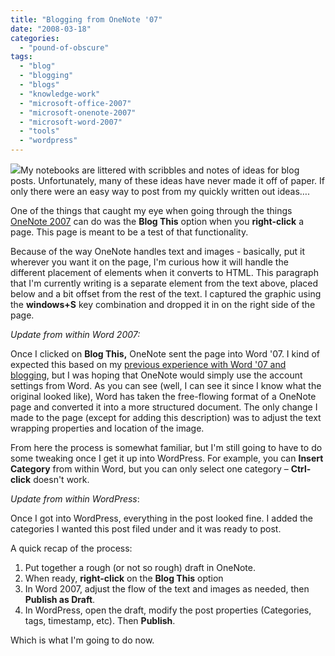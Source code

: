 ```yaml
---
title: "Blogging from OneNote '07"
date: "2008-03-18"
categories: 
  - "pound-of-obscure"
tags: 
  - "blog"
  - "blogging"
  - "blogs"
  - "knowledge-work"
  - "microsoft-office-2007"
  - "microsoft-onenote-2007"
  - "microsoft-word-2007"
  - "tools"
  - "wordpress"
---
```


![](images/031808-2104-bloggingfro1.png)My notebooks are littered with scribbles and notes of ideas for blog posts. Unfortunately, many of these ideas have never made it off of paper. If only there were an easy way to post from my quickly written out ideas….

One of the things that caught my eye when going through the things [OneNote 2007](http://www.windows.com/onenote) can do was the **Blog This** option when you **right-click** a page. This page is meant to be a test of that functionality.

Because of the way OneNote handles text and images - basically, put it wherever you want it on the page, I'm curious how it will handle the different placement of elements when it converts to HTML. This paragraph that I'm currently writing is a separate element from the text above, placed below and a bit offset from the rest of the text. I captured the graphic using the **windows+S** key combination and dropped it in on the right side of the page.

_Update from within Word 2007:_

Once I clicked on **Blog This,** OneNote sent the page into Word '07. I kind of expected this based on my [previous experience with Word '07 and blogging](http://nsl.gbrettmiller.com/2008/test-from-word-2007), but I was hoping that OneNote would simply use the account settings from Word. As you can see (well, I can see it since I know what the original looked like), Word has taken the free-flowing format of a OneNote page and converted it into a more structured document. The only change I made to the page (except for adding this description) was to adjust the text wrapping properties and location of the image.

From here the process is somewhat familiar, but I'm still going to have to do some tweaking once I get it up into WordPress. For example, you can **Insert Category** from within Word, but you can only select one category – **Ctrl-click** doesn't work.

_Update from within WordPress_:

Once I got into WordPress, everything in the post looked fine. I added the categories I wanted this post filed under and it was ready to post.

A quick recap of the process:

1. Put together a rough (or not so rough) draft in OneNote.
2. When ready, **right-click** on the **Blog This** option
3. In Word 2007, adjust the flow of the text and images as needed, then **Publish as Draft**.
4. In WordPress, open the draft, modify the post properties (Categories, tags, timestamp, etc). Then **Publish**.

Which is what I'm going to do now.

